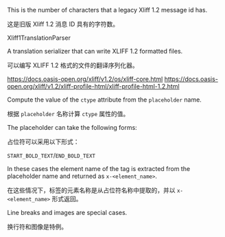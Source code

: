 This is the number of characters that a legacy Xliff 1.2 message id has.

这是旧版 Xliff 1.2 消息 ID 具有的字符数。

Xliff1TranslationParser



A translation serializer that can write XLIFF 1.2 formatted files.

可以编写 XLIFF 1.2 格式的文件的翻译序列化器。

https://docs.oasis-open.org/xliff/v1.2/os/xliff-core.html
https://docs.oasis-open.org/xliff/v1.2/xliff-profile-html/xliff-profile-html-1.2.html



Compute the value of the `ctype` attribute from the `placeholder` name.

根据 `placeholder` 名称计算 `ctype` 属性的值。

The placeholder can take the following forms:

占位符可以采用以下形式：

`START_BOLD_TEXT`/`END_BOLD_TEXT`



In these cases the element name of the tag is extracted from the placeholder name and returned as
`x-<element_name>`.

在这些情况下，标签的元素名称是从占位符名称中提取的，并以 `x-<element_name>` 形式返回。

Line breaks and images are special cases.

换行符和图像是特例。